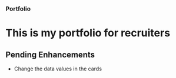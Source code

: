 ### Portfolio

# This is my portfolio for recruiters

## Pending Enhancements

* Change the data values in the cards